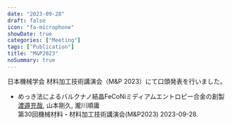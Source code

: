 ```yaml
---
date: "2023-09-28"
draft: false
icon: "fa-microphone"
showDate: true
categories: ["Meeting"]
tags: ["Publication"]
title: "M&P2023"
noSummary: true
---
```

日本機械学会 材料加工技術講演会（M&P 2023）にて口頭発表を行いました。

* めっき法によるバルクナノ結晶FeCoNiミディアムエントロピー合金の創製  
    <u>渡邉充哉</u>, 山本剛久, 瀧川順庸  
    第30回機械材料・材料加工技術講演会(M&P2023) 2023-09-28.

